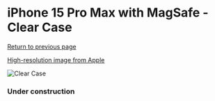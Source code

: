 # iPhone 15 Pro Max  with MagSafe - Clear Case

[Return to previous page](/iphone_15)

[High-resolution image from Apple](https://store.storeimages.cdn-apple.com/8756/as-images.apple.com/is/MT233?wid=4500&hei=4500&fmt=png)

<div style="width: 384px"><img src="/everyphone/MT233.png" alt="Clear Case"></div>

### Under construction

